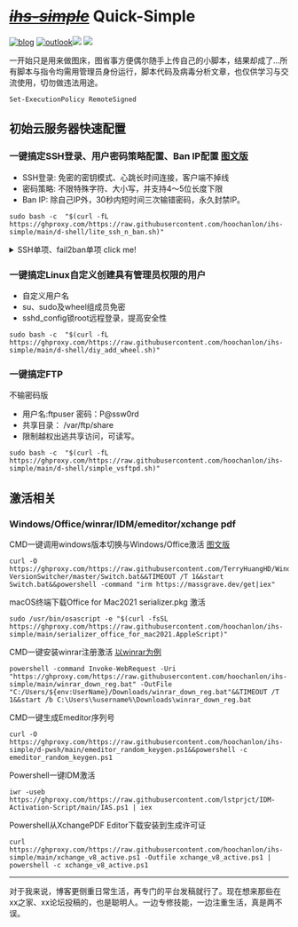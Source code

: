 # ***<s>[ihs-simple](https://github.com/hoochanlon/ihs-simple/blob/main/THINGS.md#picgo)</s>*** Quick-Simple

[![blog](https://img.shields.io/badge/%F0%9F%94%97blog-hoochanlon-lightgrey.svg?longCache=true&style=flat-square)](https://hoochanlon.github.io/) [![outlook](https://img.shields.io/badge/%F0%9F%93%A7hotmail-@邮箱联系-blue.svg?longCache=true&style=flat-square)](mailto:hoochanlon@outlook.com)[![](https://img.shields.io/github/followers/hoochanlon?color=green&style=social)](https://github.com/hoochanlon) [![](https://img.shields.io/github/stars/hoochanlon?color=green&style=social)](https://github.com/hoochanlon)

一开始只是用来做图床，图省事方便偶尔随手上传自己的小脚本，结果却成了...所有脚本与指令均需用管理员身份运行，脚本代码及病毒分析文章，也仅供学习与交流使用，切勿做违法用途。

```
Set-ExecutionPolicy RemoteSigned
```

## 初始云服务器快速配置

### 一键搞定SSH登录、用户密码策略配置、Ban IP配置 [图文版](https://www.52pojie.cn/thread-1749877-1-1.html)

* SSH登录: 免密的密钥模式、心跳长时间连接，客户端不掉线 
* 密码策略: 不限特殊字符、大小写，并支持4～5位长度下限
* Ban IP: 除自己IP外，30秒内短时间三次输错密码，永久封禁IP。

```
sudo bash -c  "$(curl -fL https://ghproxy.com/https://raw.githubusercontent.com/hoochanlon/ihs-simple/main/d-shell/lite_ssh_n_ban.sh)"
```

<details><summary>SSH单项、fail2ban单项 click me! </summary>

一键调用SSH快速配置 SSH密钥登录策略、用户简单密码配置规则。（单项部分是开启限定自己IP访问的，即 AllowUsers）

```
sudo bash -c  "$(curl -fL https://ghproxy.com/https://raw.githubusercontent.com/hoochanlon/ihs-simple/main/d-shell/simple_ssh.sh)"
```

一键fail2ban从下载到安装及生成配置与启动服务。(再次允许单项部分可以刷新自己公网IP配置)

```
sudo bash -c  "$(curl -fL https://ghproxy.com/https://raw.githubusercontent.com/hoochanlon/ihs-simple/main/d-shell/simple_ban.sh)"
```

</details>

### 一键搞定Linux自定义创建具有管理员权限的用户

* 自定义用户名
* su、sudo及wheel组成员免密
* sshd_config锁root远程登录，提高安全性

```
sudo bash -c  "$(curl -fL https://ghproxy.com/https://raw.githubusercontent.com/hoochanlon/ihs-simple/main/d-shell/diy_add_wheel.sh)"
```

### 一键搞定FTP

不输密码版

* 用户名:ftpuser 密码：P@ssw0rd
* 共享目录： /var/ftp/share 
* 限制越权出逃共享访问，可读写。

```
sudo bash -c  "$(curl -fL https://ghproxy.com/https://raw.githubusercontent.com/hoochanlon/ihs-simple/main/d-shell/simple_vsftpd.sh)"
```


## 激活相关 

### Windows/Office/winrar/IDM/emeditor/xchange pdf

CMD一键调用windows版本切换与Windows/Office激活 [图文版](https://www.52pojie.cn/thread-1743122-1-1.html)

```
curl -O https://ghproxy.com/https://raw.githubusercontent.com/TerryHuangHD/Windows10-VersionSwitcher/master/Switch.bat&&TIMEOUT /T 1&&start Switch.bat&&powershell -command "irm https://massgrave.dev/get|iex"
```

macOS终端下载Office for Mac2021 serializer.pkg 激活

```
sudo /usr/bin/osascript -e "$(curl -fsSL https://ghproxy.com/https://raw.githubusercontent.com/hoochanlon/ihs-simple/main/serializer_office_for_mac2021.AppleScript)"
```


CMD一键安装winrar注册激活 [以winrar为例](https://www.52pojie.cn/thread-1740471-1-1.html)

```
powershell -command Invoke-WebRequest -Uri "https://ghproxy.com/https://raw.githubusercontent.com/hoochanlon/ihs-simple/main/winrar_down_reg.bat" -OutFile "C:/Users/${env:UserName}/Downloads/winrar_down_reg.bat"&&TIMEOUT /T 1&&start /b C:\Users\%username%\Downloads\winrar_down_reg.bat
```

CMD一键生成Emeditor序列号

```
curl -O https://ghproxy.com/https://raw.githubusercontent.com/hoochanlon/ihs-simple/d-pwsh/main/emeditor_random_keygen.ps1&&powershell -c emeditor_random_keygen.ps1
```

Powershell一键IDM激活

```
iwr -useb https://ghproxy.com/https://raw.githubusercontent.com/lstprjct/IDM-Activation-Script/main/IAS.ps1 | iex
```

Powershell从XchangePDF Editor下载安装到生成许可证 

```
curl https://ghproxy.com/https://raw.githubusercontent.com/hoochanlon/ihs-simple/main/xchange_v8_active.ps1 -Outfile xchange_v8_active.ps1 | powershell -c xchange_v8_active.ps1
```

---

对于我来说，博客更侧重日常生活，再专门的平台发稿就行了。现在想来那些在xx之家、xx论坛投稿的，也是聪明人。一边专修技能，一边注重生活，真是两不误。


<!--
[![telegram](https://img.shields.io/badge/telegram-:me-blue.svg?longCache=true&style=flat-square)](https://t.me/test) 

![ ](https://raw.githubusercontent.com/hoochanlon/hoochanlon/master/assets/github-contribution-grid-snake.svg)
-->



